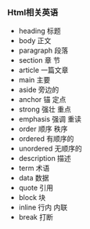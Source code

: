 ### Html相关英语

- heading 标题
- body 正文
- paragraph 段落
- section 章 节
- article 一篇文章
- main 主要
- aside 旁边的
- anchor 锚 定点
- strong 强壮 重点
- emphasis 强调 重读
- order 顺序 秩序
- ordered 有顺序的
- unordered 无顺序的
- description 描述
- term 术语
- data 数据
- quote 引用
- block 块
- inline 行内 内联
- break 打断